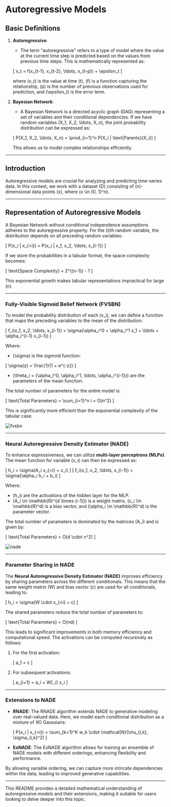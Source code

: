 # Autoregressive Models

## Basic Definitions

1. **Autoregressive**:
   - The term "autoregressive" refers to a type of model where the value at the current time step is predicted based on the values from previous time steps. This is mathematically represented as:

   \[
   x_t = f(x_{t-1}, x_{t-2}, \ldots, x_{t-p}) + \epsilon_t
   \]

   where \(x_t\) is the value at time \(t\), \(f\) is a function capturing the relationship, \(p\) is the number of previous observations used for prediction, and \(\epsilon_t\) is the error term.

2. **Bayesian Network**:
   - A Bayesian Network is a directed acyclic graph (DAG) representing a set of variables and their conditional dependencies. If we have random variables \(X_1, X_2, \ldots, X_n\), the joint probability distribution can be expressed as:

   \[
   P(X_1, X_2, \ldots, X_n) = \prod_{i=1}^n P(X_i | \text{Parents}(X_i))
   \]

   This allows us to model complex relationships efficiently.

---

## Introduction

Autoregressive models are crucial for analyzing and predicting time-series data. In this context, we work with a dataset \(D\) consisting of \(n\)-dimensional data points \(x\), where \(x \in \{0, 1\}^n\).

---

## Representation of Autoregressive Models

A Bayesian Network without conditional independence assumptions adheres to the autoregressive property. For the \(i\)th random variable, the distribution depends on all preceding random variables:

\[
P(x_i | x_{<i}) = P(x_i | x_1, x_2, \ldots, x_{i-1})
\]

If we store the probabilities in a tabular format, the space complexity becomes:

\[
\text{Space Complexity} = 2^{(n-1)} - 1
\]

This exponential growth makes tabular representations impractical for large \(n\).

---

### Fully-Visible Sigmoid Belief Network (FVSBN)

To model the probability distribution of each \(x_i\), we can define a function that maps the preceding variables to the mean of the distribution:

\[
f_i(x_1, x_2, \ldots, x_{i-1}) = \sigma(\alpha_i^0 + \alpha_i^1 x_1 + \ldots + \alpha_i^{i-1} x_{i-1})
\]

Where:
- \(\sigma\) is the sigmoid function:

\[
\sigma(z) = \frac{1}{1 + e^{-z}}
\]

- \(\theta_i = \{\alpha_i^0, \alpha_i^1, \ldots, \alpha_i^{i-1}\}\) are the parameters of the mean function.

The total number of parameters for the entire model is:

\[
\text{Total Parameters} = \sum_{i=1}^n i = O(n^2)
\]

This is significantly more efficient than the exponential complexity of the tabular case.

![fvsbn](https://github.com/user-attachments/assets/1b67204d-584a-44dc-ab8a-1d0bb6a851ff)

---

### Neural Autoregressive Density Estimator (NADE)

To enhance expressiveness, we can utilize **multi-layer perceptrons (MLPs)**. The mean function for variable \(x_i\) can then be expressed as:

\[
h_i = \sigma(A_i x_{<i} + c_i)
\]
\[
f_i(x_1, x_2, \ldots, x_{i-1}) = \sigma(\alpha_i h_i + b_i)
\]

Where:
- \(h_i\) are the activations of the hidden layer for the MLP.
- \(A_i \in \mathbb{R}^{d \times (i-1)}\) is a weight matrix, \(c_i \in \mathbb{R}^d\) is a bias vector, and \(\alpha_i \in \mathbb{R}^d\) is the parameter vector.

The total number of parameters is dominated by the matrices \(A_i\) and is given by:

\[
\text{Total Parameters} = O(d \cdot n^2)
\]

![nade](https://github.com/user-attachments/assets/8fa897c6-5d26-4c66-bb38-cfcd216607d3)

---

### Parameter Sharing in NADE

The **Neural Autoregressive Density Estimator (NADE)** improves efficiency by sharing parameters across the different conditionals. This means that the same weight matrix \(W\) and bias vector \(c\) are used for all conditionals, leading to:

\[
h_i = \sigma(W \cdot x_{<i} + c)
\]

The shared parameters reduce the total number of parameters to:

\[
\text{Total Parameters} = O(nd)
\]

This leads to significant improvements in both memory efficiency and computational speed. The activations can be computed recursively as follows:

1. For the first activation:

   \[
   a_1 = c
   \]

2. For subsequent activations:

   \[
   a_{i+1} = a_i + W[.,i] x_i
   \]

---

### Extensions to NADE

- **RNADE**: The RNADE algorithm extends NADE to generative modeling over real-valued data. Here, we model each conditional distribution as a mixture of \(K\) Gaussians:

   \[
   P(x_i | x_{<i}) = \sum_{k=1}^K w_k \cdot \mathcal{N}(\mu_{i,k}, \sigma_{i,k}^2)
   \]

- **EoNADE**: The EoNADE algorithm allows for training an ensemble of NADE models with different orderings, enhancing flexibility and performance.

By allowing variable ordering, we can capture more intricate dependencies within the data, leading to improved generative capabilities.

---

This README provides a detailed mathematical understanding of autoregressive models and their extensions, making it suitable for users looking to delve deeper into this topic.
